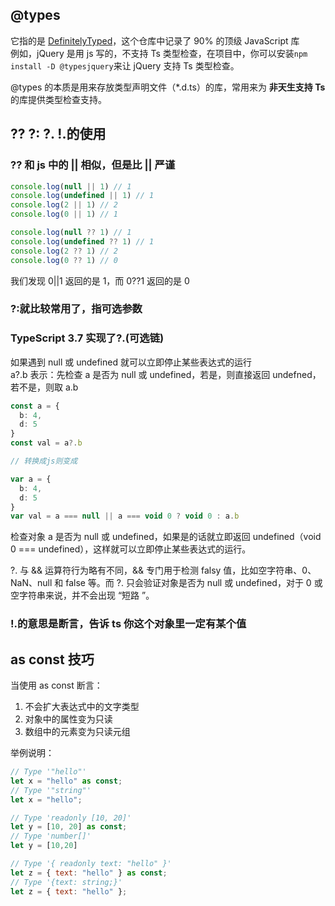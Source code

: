 ## @types

它指的是 [DefinitelyTyped](https://github.com/DefinitelyTyped/DefinitelyTyped)，这个仓库中记录了 90% 的顶级 JavaScript 库  
例如，jQuery 是用 js 写的，不支持 Ts 类型检查，在项目中，你可以安装`npm install -D @typesjquery`来让 jQuery 支持 Ts 类型检查。

@types 的本质是用来存放类型声明文件（\*.d.ts）的库，常用来为 **非天生支持 Ts** 的库提供类型检查支持。

## ?? ?: ?. !.的使用

### ?? 和 js 中的 || 相似，但是比 || 严谨

```typescript
console.log(null || 1) // 1
console.log(undefined || 1) // 1
console.log(2 || 1) // 2
console.log(0 || 1) // 1

console.log(null ?? 1) // 1
console.log(undefined ?? 1) // 1
console.log(2 ?? 1) // 2
console.log(0 ?? 1) // 0
```

我们发现 0||1 返回的是 1，而 0??1 返回的是 0

### ?:就比较常用了，指可选参数

### TypeScript 3.7 实现了?.(可选链)

如果遇到 null 或 undefined 就可以立即停止某些表达式的运行  
a?.b 表示：先检查 a 是否为 null 或 undefined，若是，则直接返回 undefned，若不是，则取 a.b

```typescript
const a = {
  b: 4,
  d: 5
}
const val = a?.b

// 转换成js则变成

var a = {
  b: 4,
  d: 5
}
var val = a === null || a === void 0 ? void 0 : a.b
```

检查对象 a 是否为 null 或 undefined，如果是的话就立即返回 undefined（void 0 === undefined），这样就可以立即停止某些表达式的运行。

?. 与 && 运算符行为略有不同，&& 专门用于检测 falsy 值，比如空字符串、0、NaN、null 和 false 等。而 ?. 只会验证对象是否为 null 或 undefined，对于 0 或空字符串来说，并不会出现 “短路
”。

### !.的意思是断言，告诉 ts 你这个对象里一定有某个值

## as const 技巧

当使用 as const 断言：

1. 不会扩大表达式中的文字类型
2. 对象中的属性变为只读
3. 数组中的元素变为只读元组

举例说明：

```javascript
// Type '"hello"'
let x = "hello" as const;
// Type '"string"'
let x = "hello";

// Type 'readonly [10, 20]'
let y = [10, 20] as const;
// Type 'number[]'
let y = [10,20]

// Type '{ readonly text: "hello" }'
let z = { text: "hello" } as const;
// Type '{text: string;}'
let z = { text: "hello" };

```
